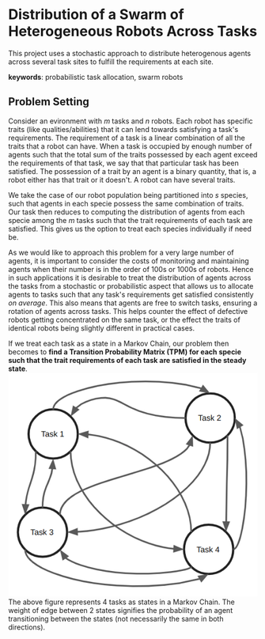# Distribution of a Swarm of Heterogeneous Robots Across Tasks

This project uses a stochastic approach to distribute heterogenous agents across several task sites to fulfill the requirements at each site.

**keywords**: probabilistic task allocation, swarm robots

## Problem Setting

Consider an evironment with $m$ tasks and $n$ robots. Each robot has specific traits (like qualities/abilities) that it can lend towards satisfying a task's requirements. The requirement of a task is a linear combination of all the traits that a robot can have. When a task is occupied by enough number of agents such that the total sum of the traits possessed by each agent exceed the requirements of that task, we say that that particular task has been satisfied. The possession of a trait by an agent is a binary quantity, that is, a robot either has that trait or it doesn't. A robot can have several traits.

We take the case of our robot population being partitioned into $s$ species, such that agents in each specie possess the same combination of traits. Our task then reduces to computing the distribution of agents from each specie among the $m$ tasks such that the trait requirements of each task are satisfied. This gives us the option to treat each species individually if need be.

As we would like to approach this problem for a very large number of agents, it is important to consider the costs of monitoring and maintaining agents when their number is in the order of 100s or 1000s of robots. Hence in such applications it is desirable to treat the distribution of agents across the tasks from a stochastic or probabilistic aspect that allows us to allocate agents to tasks such that any task's requirements get satisfied consistently *on average*. This also means that agents are free to switch tasks, ensuring a rotation of agents across tasks. This helps counter the effect of defective robots getting concentrated on the same task, or the effect the traits of identical robots being slightly different in practical cases.

If we treat each task as a state in a Markov Chain, our problem then becomes to **find a Transition Probability Matrix (TPM) for each specie such that the trait requirements of each task are satisfied in the steady state**.
![](ReadME_Resources/tasks_markov_chain.png)
The above figure represents 4 tasks as states in a Markov Chain. The weight of edge between 2 states signifies the probability of an agent transitioning between the states (not necessarily the same in both directions).
